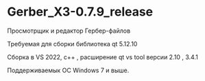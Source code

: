 # Gerber_X3-0.7.9_release
Просмотрщик и редактор Гербер-файлов

Требуемая для сборки библиотека qt 5.12.10

Сборка в VS 2022, с++ , расширение qt vs tool версии 2.10 , 3.4.1 

Поддерживаемык  ОС Windows 7 и выше.
